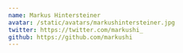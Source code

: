 ```yaml
---
name: Markus Hintersteiner
avatar: /static/avatars/markushintersteiner.jpg
twitter: https://twitter.com/markushi_
github: https://github.com/markushi
---
```

